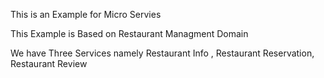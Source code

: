 This is an Example for Micro Servies 

This Example is Based on Restaurant Managment Domain

We have Three Services namely Restaurant Info , Restaurant Reservation, Restaurant Review 

